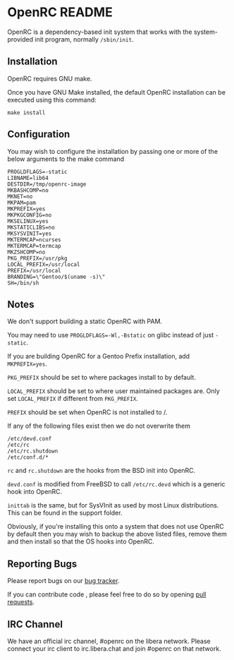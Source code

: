 OpenRC README
=============

OpenRC is a dependency-based init system that works with the
system-provided init program, normally `/sbin/init`.

## Installation

OpenRC requires GNU make.

Once you have GNU Make installed, the default OpenRC installation can be
executed using this command:

`make install`

## Configuration

You may wish to configure the installation by passing one or more of the
below arguments to the make command

```
PROGLDFLAGS=-static
LIBNAME=lib64
DESTDIR=/tmp/openrc-image
MKBASHCOMP=no
MKNET=no
MKPAM=pam
MKPREFIX=yes
MKPKGCONFIG=no
MKSELINUX=yes
MKSTATICLIBS=no
MKSYSVINIT=yes
MKTERMCAP=ncurses
MKTERMCAP=termcap
MKZSHCOMP=no
PKG_PREFIX=/usr/pkg
LOCAL_PREFIX=/usr/local
PREFIX=/usr/local
BRANDING=\"Gentoo/$(uname -s)\"
SH=/bin/sh
```

## Notes

We don't support building a static OpenRC with PAM.

You may need to use `PROGLDFLAGS=-Wl,-Bstatic` on glibc instead of just `-static`.

If you are building OpenRC for a Gentoo Prefix installation, add `MKPREFIX=yes`.

`PKG_PREFIX` should be set to where packages install to by default.

`LOCAL_PREFIX` should be set to where user maintained packages are.
Only set `LOCAL_PREFIX` if different from `PKG_PREFIX`.

`PREFIX` should be set when OpenRC is not installed to /.

If any of the following files exist then we do not overwrite them

```
/etc/devd.conf
/etc/rc
/etc/rc.shutdown
/etc/conf.d/*
```

`rc` and `rc.shutdown` are the hooks from the BSD init into OpenRC.

`devd.conf` is modified from FreeBSD to call `/etc/rc.devd` which is a
generic hook into OpenRC.

`inittab` is the same, but for SysVInit as used by most Linux distributions.
This can be found in the support folder.

Obviously, if you're installing this onto a system that does not use
OpenRC by default then you may wish to backup the above listed files,
remove them and then install so that the OS hooks into OpenRC.

## Reporting Bugs

Please report bugs on our [bug tracker](http://github.com/OpenRC/openrc/issues).

If you can contribute code , please feel free to do so by opening
[pull requests](https://github.com/OpenRC/openrc/pulls).

## IRC Channel

We have an official irc channel, #openrc on the libera network.
Please connect your irc client to irc.libera.chat and join #openrc on
that network.


